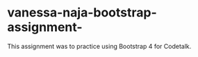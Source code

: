 # vanessa-naja-bootstrap-assignment-
This assignment was to practice using Bootstrap 4 for Codetalk.